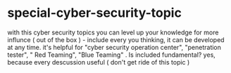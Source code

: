 # special-cyber-security-topic
with this cyber security topics you can level up your knowledge for more influnce ( out of the box ) - include every you thinking, it can be developed at any time. it's helpful for "cyber security operation center", "penetration tester",  " Red Teaming", "Blue Teaming" . Is included fundamental? yes, because every descussion useful ( don't get ride of this topic )  
